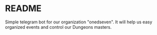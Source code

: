 # README

Simple telegram bot for our organization "onedseven".
It will help us easy organized events and control our Dungeons masters.